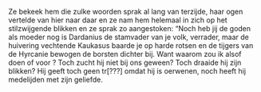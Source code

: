 Ze bekeek hem die zulke woorden sprak al lang van terzijde, haar ogen vertelde van hier naar daar en ze nam hem helemaal in zich op het stilzwijgende blikken en ze sprak zo aangestoken: “Noch heb jij de goden als moeder nog is Dardanius de stamvader van je volk, verrader, maar de huivering vechtende Kaukasus baarde je op harde rotsen en de tijgers van de Hyrcanie bewogen de borsten dichter bij. Want waarom zou ik alsof doen of voor ? Toch zucht hij niet bij ons geween? Toch draaide hij zijn blikken? Hij geeft toch geen tr[???] omdat hij is oerwenen, noch heeft hij medelijden met zijn geliefde.